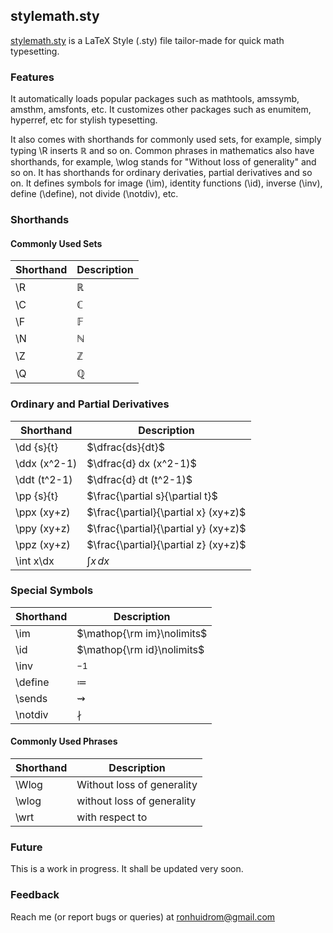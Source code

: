 ## stylemath.sty

[stylemath.sty](https://github.com/ronhuidrom/stylemath/blob/main/stylemath.sty) is a LaTeX Style (.sty) file tailor-made for quick math typesetting.

### Features

It automatically loads popular packages such as mathtools, amssymb, amsthm, amsfonts, etc. It customizes other packages such as enumitem, hyperref, etc for stylish typesetting.

It also comes with shorthands for commonly used sets, for example, simply typing \R inserts $\mathbb{R}$ and so on. Common phrases in mathematics also have shorthands, for example, \wlog stands for "Without loss of generality" and so on. It has shorthands for ordinary derivaties, partial derivatives and so on. It defines symbols for image (\im), identity functions (\id), inverse (\inv), define (\define), not divide (\notdiv), etc.

### Shorthands

#### Commonly Used Sets

|Shorthand | Description |
|--------- | ----------- |
| \R       | $\mathbb{R}$ |
| \C       | $\mathbb{C}$ | 
| \F       | $\mathbb{F}$ |
| \N       | $\mathbb{N}$ |
| \Z       | $\mathbb{Z}$ |
| \Q       | $\mathbb{Q}$ |

### Ordinary and Partial Derivatives

|Shorthand | Description |
|--------- | ----------- |
|\dd {s}{t} | $\dfrac{ds}{dt}$ |
|\ddx (x^2-1) | $\dfrac{d} dx (x^2-1)$ |
|\ddt (t^2-1) | $\dfrac{d} dt (t^2-1)$ |
|\pp {s}{t} | $\frac{\partial s}{\partial t}$ |
|\ppx (xy+z) | $\frac{\partial}{\partial x} (xy+z)$ |
|\ppy (xy+z) | $\frac{\partial}{\partial y} (xy+z)$ |
|\ppz (xy+z) | $\frac{\partial}{\partial z} (xy+z)$ |
|\int x\dx   | $\int x \, dx$ |

### Special Symbols

|Shorthand | Description |
|--------- | ----------  |
|\im       | $\mathop{\rm im}\nolimits$ |
|\id       | $\mathop{\rm id}\nolimits$ |
|\inv      | $^{-1}$     |
|\define   | $\coloneqq$ |
|\sends    | $\rightsquigarrow$ |
|\notdiv   | $\nmid$ |

#### Commonly Used Phrases

|Shorthand | Description |
|--------- | ----------- |
| \Wlog    | Without loss of generality |
| \wlog    | without loss of generality |
| \wrt     | with respect to |

### Future

This is a work in progress. It shall be updated very soon.

### Feedback

Reach me (or report bugs or queries) at ronhuidrom@gmail.com
